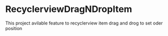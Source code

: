 # RecyclerviewDragNDropItem
This project avilable feature to recyclerview item drag and drog to set oder position
